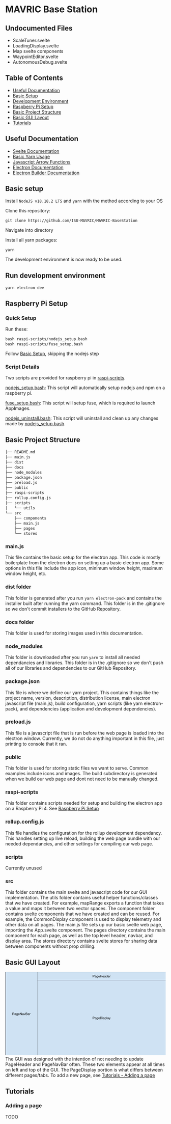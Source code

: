 # MAVRIC Base Station

## Undocumented Files
 - ScaleTuner.svelte
 - LoadingDisplay.svelte
 - Map svelte components
 - WaypointEditor.svelte
 - AutonomousDebug.svelte

## Table of Contents
- [Useful Documentation](#useful-documentation)
- [Basic Setup](#basic-setup)
- [Development Environment](#run-development-environment)
- [Raspberry Pi Setup](#raspberry-pi-setup)
- [Basic Project Structure](#basic-project-structure)
- [Basic GUI Layout](#basic-gui-layout)
- [Tutorials](#tutorials)


## Useful Documentation
- [Svelte Documentation](https://svelte.dev/docs/introduction)
- [Basic Yarn Usage](https://classic.yarnpkg.com/en/docs/usage)
- [Javascript Arrow Functions](https://www.w3schools.com/js/js_arrow_function.asp)
- [Electron Documentation](https://www.electronjs.org/docs/latest)
- [Electron Builder Documentation](https://www.electron.build/)


## Basic setup

Install ```NodeJS v18.18.2 LTS``` and ```yarn``` with the method according to your OS

Clone this repository:
```bash:
git clone https://github.com/ISU-MAVRIC/MAVRIC-BaseStation
```

Navigate into directory

Install all yarn packages:
```bash:
yarn
```

The development environment is now ready to be used.

## Run development environment
```bash:
yarn electron-dev
```


## Raspberry Pi Setup

### Quick Setup
Run these: 

```bash:
bash raspi-scripts/nodejs_setup.bash
bash raspi-scripts/fuse_setup.bash
```

Follow [Basic Setup](#basic-setup), skipping the nodejs step

### Script Details

Two scripts are provided for raspberry pi in [raspi-scripts](https://github.com/ISU-MAVRIC/MAVRIC-BaseStation/tree/main/raspi-scripts).

[nodejs_setup.bash](https://github.com/ISU-MAVRIC/MAVRIC-BaseStation/blob/main/raspi-scripts/nodejs_setup.bash): This script will automatically setup nodejs and npm on a raspberry pi.

[fuse_setup.bash](https://github.com/ISU-MAVRIC/MAVRIC-BaseStation/blob/main/raspi-scripts/fuse_setup.bash): This script will setup fuse, which is required to launch AppImages.

[nodejs_uninstall.bash](https://github.com/ISU-MAVRIC/MAVRIC-BaseStation/blob/main/raspi-scripts/nodejs_uninstall.bash): This script will uninstall and clean up any changes made by [nodejs_setup.bash](https://github.com/ISU-MAVRIC/MAVRIC-BaseStation/blob/main/raspi-scripts/nodejs_setup.bash).


## Basic Project Structure
```.
├── README.md 
├── main.js
├── dist
├── docs
├── node_modules
├── package.json
├── preload.js
├── public
├── raspi-scripts
├── rollup.config.js
├── scripts
│   └── utils
└── src
    ├── components
    ├── main.js
    ├── pages
    └── stores

```
### main.js
This file contains the basic setup for the electron app. This code is mostly boilerplate from the electron docs on setting up a basic electron app. Some options in this file include the app icon, minimum window height, maximum window height, etc.

### dist folder
This folder is generated after you run ```yarn electron-pack``` and contains the installer built after running the yarn command. This folder is in the .gitignore so we don't commit installers to the GitHub Repository. 

### docs folder
This folder is used for storing images used in this documentation.

### node_modules
This folder is downloaded after you run ```yarn``` to install all needed dependancies and libraries. This folder is in the .gitignore so we don't push all of our libraries and dependencies to our GitHub Repository. 

### package.json
This file is where we define our yarn project. This contains things like the project name, version, description, distribution license, main electron javascript file (main.js), build configuration, yarn scripts (like yarn electron-pack), and dependencies (application and development dependencies).

### preload.js
This file is a javascript file that is run before the web page is loaded into the electron window. Currently, we do not do anything important in this file, just printing to console that it ran.

### public
This folder is used for storing static files we want to serve. Common examples include icons and images. The build subdirectory is generated when we build our web page and dont not need to be manually changed.

### raspi-scripts
This folder contains scripts needed for setup and building the electron app on a Raspberry Pi 4. See [Raspberry Pi Setup](#raspberry-pi-setup)


### rollup.config.js
This file handles the configuration for the rollup development dependancy. This handles setting up live reload, building the web page bundle with our needed dependancies, and other settings for compiling our web page.

### scripts
Currently unused

### src
This folder contains the main svelte and javascript code for our GUI implementation. The utils folder contains useful helper functions/classes that we have created. For example, mapRange exports a function that takes a value and maps it between two vector spaces. The component folder contains svelte components that we have created and can be reused. For example, the CommonDisplay component is used to display telemetry and other data on all pages. The main.js file sets up our basic svelte web page, importing the App.svelte component. The pages directory contains the main component for each page, as well as the top level header, navbar, and display area. The stores directory contains svelte stores for sharing data between components without prop drilling.


## Basic GUI Layout
![Basic GUI Layout Image](https://raw.githubusercontent.com/ISU-MAVRIC/MAVRIC-BaseStation/5cea1e0df5b49515a725a1ae6215be0fd9c43ff5/docs/GUI%20Base%20Layout.png?raw=true)\
The GUI was designed with the intention of not needing to update PageHeader and PageNavBar often. These two elements appear at all times on left and top of the GUI. The PageDisplay portion is what differs between different pages/tabs. To add a new page, see [Tutorials - Adding a page](#adding-a-page) 

## Tutorials
### Adding a page
TODO